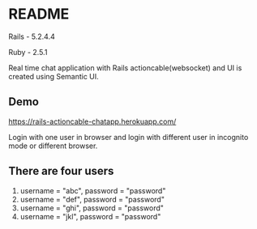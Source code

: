 # README

Rails - 5.2.4.4

Ruby - 2.5.1

Real time chat application with Rails actioncable(websocket) and UI is created using Semantic UI. 

Demo
-
https://rails-actioncable-chatapp.herokuapp.com/

Login with one user in browser and login with different user in incognito mode or different browser.

There are four users
-
1) username = "abc", password = "password"
2) username = "def", password = "password"
3) username = "ghi", password = "password"
4) username = "jkl", password = "password"
